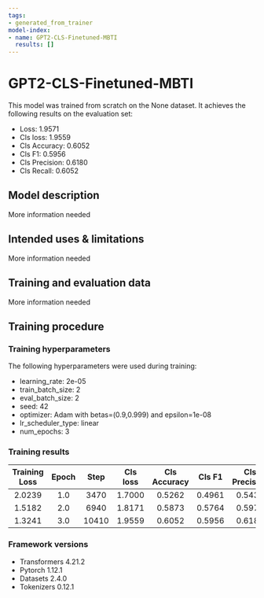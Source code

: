 ```yaml
---
tags:
- generated_from_trainer
model-index:
- name: GPT2-CLS-Finetuned-MBTI
  results: []
---
```


<!-- This model card has been generated automatically according to the information the Trainer had access to. You
should probably proofread and complete it, then remove this comment. -->

# GPT2-CLS-Finetuned-MBTI

This model was trained from scratch on the None dataset.
It achieves the following results on the evaluation set:
- Loss: 1.9571
- Cls loss: 1.9559
- Cls Accuracy: 0.6052
- Cls F1: 0.5956
- Cls Precision: 0.6180
- Cls Recall: 0.6052

## Model description

More information needed

## Intended uses & limitations

More information needed

## Training and evaluation data

More information needed

## Training procedure

### Training hyperparameters

The following hyperparameters were used during training:
- learning_rate: 2e-05
- train_batch_size: 2
- eval_batch_size: 2
- seed: 42
- optimizer: Adam with betas=(0.9,0.999) and epsilon=1e-08
- lr_scheduler_type: linear
- num_epochs: 3

### Training results

| Training Loss | Epoch | Step  | Cls loss | Cls Accuracy | Cls F1 | Cls Precision | Cls Recall | Validation Loss |
|:-------------:|:-----:|:-----:|:--------:|:------------:|:------:|:-------------:|:----------:|:---------------:|
| 2.0239        | 1.0   | 3470  | 1.7000   | 0.5262       | 0.4961 | 0.5438        | 0.5262     | 1.6998          |
| 1.5182        | 2.0   | 6940  | 1.8171   | 0.5873       | 0.5764 | 0.5971        | 0.5873     | 1.8181          |
| 1.3241        | 3.0   | 10410 | 1.9559   | 0.6052       | 0.5956 | 0.6180        | 0.6052     | 1.9571          |


### Framework versions

- Transformers 4.21.2
- Pytorch 1.12.1
- Datasets 2.4.0
- Tokenizers 0.12.1
